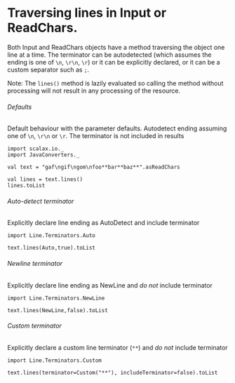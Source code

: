 # Traversing lines in Input or ReadChars.
Both Input and ReadChars objects have a method traversing the object one line at a time.
The terminator can be autodetected (which assumes the ending is one of `\n`, `\r\n`, `\r`) or it
can be explicitly declared, or it can be a custom separator such as `;`.

Note: The `lines()` method is lazily evaluated so calling the method without processing will
not result in any processing of the resource.

###### Defaults
Default behaviour with the parameter defaults.  Autodetect ending assuming one of
`\n`, `\r\n` or `\r`.  The terminator is not included in results

```tut:silent
import scalax.io._
import JavaConverters._

val text = "gaf\ngif\ngom\nfoo**bar**baz**".asReadChars
```

```tut
val lines = text.lines()
lines.toList
``` 

###### Auto-detect terminator
Explicitly declare line ending as AutoDetect and include terminator
```tut
import Line.Terminators.Auto

text.lines(Auto,true).toList
``` 

###### Newline terminator
Explicitly declare line ending as NewLine and _do not_ include terminator
```tut
import Line.Terminators.NewLine

text.lines(NewLine,false).toList
``` 

###### Custom terminator
Explicitly declare a custom line terminator (`**`) and _do not_ include terminator
```tut
import Line.Terminators.Custom

text.lines(terminator=Custom("**"), includeTerminator=false).toList
```